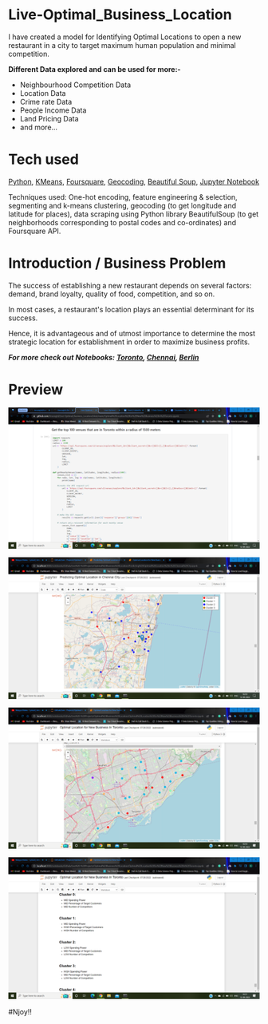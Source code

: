 # Live-Optimal_Business_Location

I have created a model for Identifying Optimal Locations to open a new restaurant in a city to target maximum human population and
minimal competition.

**Different Data explored and can be used for more:-**

* Neighbourhood Competition Data
* Location Data
* Crime rate Data
* People Income Data
* Land Pricing Data
* and more...

# Tech used

[Python](https://www.python.org/), [KMeans](https://www.w3schools.com/python/python_ml_k-means.asp), [Foursquare](https://www.kaggle.com/code/kristoft/tutorial-foursquare-api-search), [Geocoding](https://towardsdatascience.com/geocode-with-python-161ec1e62b89), [Beautiful Soup](https://beautiful-soup-4.readthedocs.io/en/latest/), [Jupyter Notebook](https://jupyter.org/)

Techniques used: One-hot encoding, feature engineering & selection, segmenting and k-means clustering, geocoding (to get longitude and latitude for places), data scraping using Python library BeautifulSoup (to get neighborhoods corresponding to postal codes and co-ordinates) and Foursquare API.

# Introduction / Business Problem

The success of establishing a new restaurant depends on several factors: demand, brand loyalty, quality of food, competition, and so on. 

In most cases, a restaurant's location plays an essential determinant for its success.

Hence, it is advantageous and of utmost importance to determine the most strategic location for establishment in order to maximize business profits.

***For more check out Notebooks: [Toronto](https://github.com/Anuragtsl/Live-Optimal_Business_Location/blob/main/Optimal%20Location%20for%20New%20Business%20In%20Toronto.ipynb), [Chennai](https://github.com/Anuragtsl/Live-Optimal_Business_Location/blob/main/Predicting%20Optimal%20Location%20in%20Chennai%20City.ipynb), [Berlin](https://github.com/Anuragtsl/Live-Optimal_Business_Location/blob/main/Berlin.ipynb)***

# Preview

![Image1](https://github.com/Anuragtsl/Live-Optimal_Business_Location/blob/main/images/1.png)

![Image2](https://github.com/Anuragtsl/Live-Optimal_Business_Location/blob/main/images/2.png)

![Image3](https://github.com/Anuragtsl/Live-Optimal_Business_Location/blob/main/images/3.png)

![Image4](https://github.com/Anuragtsl/Live-Optimal_Business_Location/blob/main/images/4.png)



#Njoy!!
